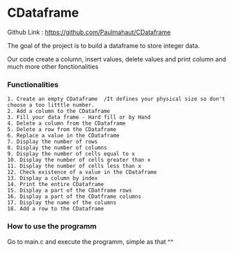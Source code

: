 # CDataframe


Github Link : https://github.com/Paulmahaut/CDataframe

The goal of the project is to build a dataframe to store integer data.


Our code create a column, insert values, delete values and print column and much more other fonctionalities 


### Functionalities 
    1. Create an empty CDataframe  /It defines your physical size so don't choose a too litttle number.
    2. Add a column to the CDataframe
    3. Fill your data frame - Hard fill or by Hand                          
    4. Delete a column from the CDataframe
    5. Delete a row from the CDataframe
    6. Replace a value in the CDataframe
    7. Display the number of rows
    8. Display the number of columns
    9. Display the number of cells equal to x
    10. Display the number of cells greater than x
    11. Display the number of cells less than x
    12. Check existence of a value in the CDataframe
    13. Display a column by index
    14. Print the entire CDataframe
    15. Display a part of the CDatframe rows
    16. Display a part of the CDatframe columns
    17. Display the name of the columns 
    18. Add a row to the CDataframe

### How to use the programm
Go to main.c and execute the programm, simple as that ^^
